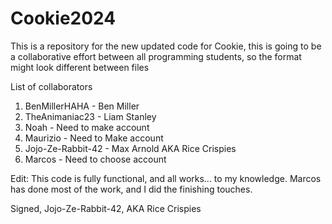 # Cookie2024
This is a repository for the new updated code for Cookie, this is going to be a collaborative effort between all programming students, so the format might look different between files

List of collaborators
1. BenMillerHAHA - Ben Miller
2. TheAnimaniac23 - Liam Stanley
3. Noah - Need to make account
4. Maurizio - Need to Make account
5. Jojo-Ze-Rabbit-42 - Max Arnold AKA Rice Crispies
6.  Marcos - Need to choose account


Edit: This code is fully functional, and all works... to my knowledge. Marcos has done most of the work, and I did the finishing touches.

Signed, Jojo-Ze-Rabbit-42, AKA Rice Crispies
